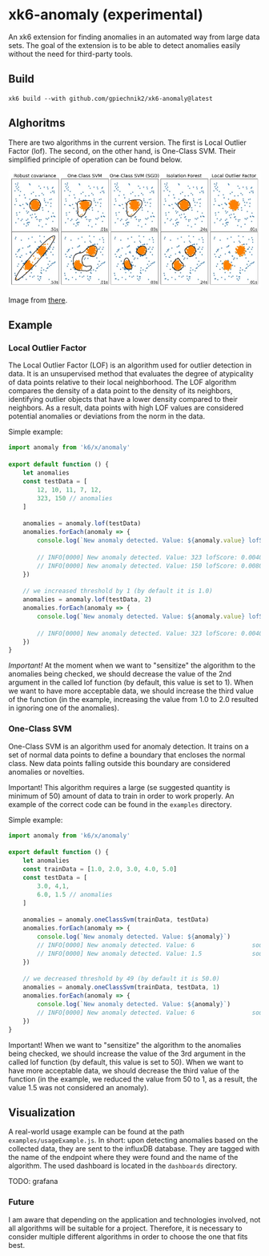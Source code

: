# xk6-anomaly (experimental)

An xk6 extension for finding anomalies in an automated way from large data sets. The goal of the extension is to be able to detect anomalies easily without the need for third-party tools.

## Build

```shell
xk6 build --with github.com/gpiechnik2/xk6-anomaly@latest
```

## Alghoritms

There are two algorithms in the current version. The first is Local Outlier Factor (lof). The second, on the other hand, is One-Class SVM. Their simplified principle of operation can be found below.

![Alghoritms](https://github.com/gpiechnik2/xk6-anomaly/blob/main/images/alghoritms.png)

Image from [there](https://towardsdatascience.com/5-anomaly-detection-algorithms-every-data-scientist-should-know-b36c3605ea16).

## Example

### Local Outlier Factor

The Local Outlier Factor (LOF) is an algorithm used for outlier detection in data. It is an unsupervised method that evaluates the degree of atypicality of data points relative to their local neighborhood. The LOF algorithm compares the density of a data point to the density of its neighbors, identifying outlier objects that have a lower density compared to their neighbors. As a result, data points with high LOF values are considered potential anomalies or deviations from the norm in the data.

Simple example:

```javascript
import anomaly from 'k6/x/anomaly'

export default function () {
    let anomalies
    const testData = [ 
        12, 10, 11, 7, 12,
        323, 150 // anomalies
    ]

    anomalies = anomaly.lof(testData)
    anomalies.forEach(anomaly => {
        console.log(`New anomaly detected. Value: ${anomaly.value} lofScore: ${anomaly.lof_score}`)

        // INFO[0000] New anomaly detected. Value: 323 lofScore: 0.004032258064516129  source=console
        // INFO[0000] New anomaly detected. Value: 150 lofScore: 0.008036739380022962  source=console
    })

    // we increased threshold by 1 (by default it is 1.0)
    anomalies = anomaly.lof(testData, 2)
    anomalies.forEach(anomaly => {
        console.log(`New anomaly detected. Value: ${anomaly.value} lofScore: ${anomaly.lof_score}`)

        // INFO[0000] New anomaly detected. Value: 323 lofScore: 0.004032258064516129  source=console
    })
}
```

*Important!* At the moment when we want to "sensitize" the algorithm to the anomalies being checked, we should decrease the value of the 2nd argument in the called lof function (by default, this value is set to 1). When we want to have more acceptable data, we should increase the third value of the function (in the example, increasing the value from 1.0 to 2.0 resulted in ignoring one of the anomalies).

### One-Class SVM

One-Class SVM is an algorithm used for anomaly detection. It trains on a set of normal data points to define a boundary that encloses the normal class. New data points falling outside this boundary are considered anomalies or novelties.

Important! This algorithm requires a large (se suggested quantity is minimum of 50) amount of data to train in order to work properly. An example of the correct code can be found in the `examples` directory.

Simple example:

```javascript
import anomaly from 'k6/x/anomaly'

export default function () {
    let anomalies
    const trainData = [1.0, 2.0, 3.0, 4.0, 5.0]
    const testData = [
        3.0, 4,1,
        6.0, 1.5 // anomalies
    ]

    anomalies = anomaly.oneClassSvm(trainData, testData)
    anomalies.forEach(anomaly => {
        console.log(`New anomaly detected. Value: ${anomaly}`)
        // INFO[0000] New anomaly detected. Value: 6                source=console
        // INFO[0000] New anomaly detected. Value: 1.5              source=console
    })

    // we decreased threshold by 49 (by default it is 50.0)
    anomalies = anomaly.oneClassSvm(trainData, testData, 1)
    anomalies.forEach(anomaly => {
        console.log(`New anomaly detected. Value: ${anomaly}`)
        // INFO[0000] New anomaly detected. Value: 6                source=console
    })
}
```

Important! When we want to "sensitize" the algorithm to the anomalies being checked, we should increase the value of the 3rd argument in the called lof function (by default, this value is set to 50). When we want to have more acceptable data, we should decrease the third value of the function (in the example, we reduced the value from 50 to 1, as a result, the value 1.5 was not considered an anomaly).

## Visualization

A real-world usage example can be found at the path `examples/usageExample.js`. In short: upon detecting anomalies based on the collected data, they are sent to the influxDB database. They are tagged with the name of the endpoint where they were found and the name of the algorithm. The used dashboard is located in the `dashboards` directory.

TODO: grafana

### Future

I am aware that depending on the application and technologies involved, not all algorithms will be suitable for a project. Therefore, it is necessary to consider multiple different algorithms in order to choose the one that fits best.
